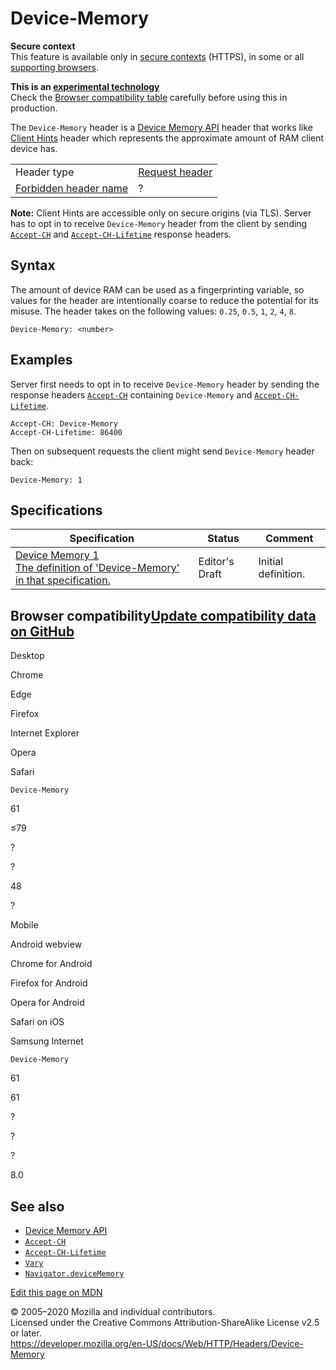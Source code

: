 Device-Memory
=============

**Secure context**  
This feature is available only in [secure contexts](https://developer.mozilla.org/en-US/docs/Web/Security/Secure_Contexts) (HTTPS), in some or all [supporting browsers](#Browser_compatibility).

**This is an [experimental technology](https://developer.mozilla.org/en-US/docs/MDN/Contribute/Guidelines/Conventions_definitions#Experimental)**  
Check the [Browser compatibility table](#Browser_compatibility) carefully before using this in production.

The `Device-Memory` header is a [Device Memory API](https://developer.mozilla.org/en-US/docs/Web/API/Device_Memory_API) header that works like [Client Hints](https://developer.mozilla.org/en-US/docs/Glossary/Client_hints) header which represents the approximate amount of RAM client device has.

<table><tbody><tr class="odd"><td>Header type</td><td><a href="https://developer.mozilla.org/en-US/docs/Glossary/Request_header">Request header</a></td></tr><tr class="even"><td><a href="https://developer.mozilla.org/en-US/docs/Glossary/Forbidden_header_name">Forbidden header name</a></td><td>?</td></tr></tbody></table>

**Note:** Client Hints are accessible only on secure origins (via TLS). Server has to opt in to receive `Device-Memory` header from the client by sending [`Accept-CH`](accept-ch) and [`Accept-CH-Lifetime`](accept-ch-lifetime) response headers.

Syntax
------

The amount of device RAM can be used as a fingerprinting variable, so values for the header are intentionally coarse to reduce the potential for its misuse. The header takes on the following values: `0.25`, `0.5`, `1`, `2`, `4`, `8`.

    Device-Memory: <number>

Examples
--------

Server first needs to opt in to receive `Device-Memory` header by sending the response headers [`Accept-CH`](accept-ch) containing `Device-Memory` and [`Accept-CH-Lifetime`](accept-ch-lifetime).

    Accept-CH: Device-Memory
    Accept-CH-Lifetime: 86400

Then on subsequent requests the client might send `Device-Memory` header back:

    Device-Memory: 1

Specifications
--------------

<table><thead><tr class="header"><th>Specification</th><th>Status</th><th>Comment</th></tr></thead><tbody><tr class="odd"><td><a href="https://w3c.github.io/device-memory/#sec-device-memory-client-hint-header">Device Memory 1<br />
<span class="small">The definition of 'Device-Memory' in that specification.</span></a></td><td><span class="spec-ED">Editor's Draft</span></td><td>Initial definition.</td></tr></tbody></table>

Browser compatibility<a href="https://github.com/mdn/browser-compat-data" class="bc-github-link">Update compatibility data on GitHub</a>
----------------------------------------------------------------------------------------------------------------------------------------

Desktop

<span class="bc-head-txt-label bc-head-icon-chrome">Chrome</span>

<span class="bc-head-txt-label bc-head-icon-edge">Edge</span>

<span class="bc-head-txt-label bc-head-icon-firefox">Firefox</span>

<span class="bc-head-txt-label bc-head-icon-ie">Internet Explorer</span>

<span class="bc-head-txt-label bc-head-icon-opera">Opera</span>

<span class="bc-head-txt-label bc-head-icon-safari">Safari</span>

`Device-Memory`

61

≤79

?

?

48

?

Mobile

<span class="bc-head-txt-label bc-head-icon-webview_android">Android webview</span>

<span class="bc-head-txt-label bc-head-icon-chrome_android">Chrome for Android</span>

<span class="bc-head-txt-label bc-head-icon-firefox_android">Firefox for Android</span>

<span class="bc-head-txt-label bc-head-icon-opera_android">Opera for Android</span>

<span class="bc-head-txt-label bc-head-icon-safari_ios">Safari on iOS</span>

<span class="bc-head-txt-label bc-head-icon-samsunginternet_android">Samsung Internet</span>

`Device-Memory`

61

61

?

?

?

8.0

See also
--------

-   [Device Memory API](https://developer.mozilla.org/en-US/docs/Web/API/Device_Memory_API)
-   [`Accept-CH`](accept-ch)
-   [`Accept-CH-Lifetime`](accept-ch-lifetime)
-   [`Vary`](vary)
-   [`Navigator.deviceMemory`](https://developer.mozilla.org/en-US/docs/Web/API/Navigator/deviceMemory)

<a href="https://developer.mozilla.org/en-US/docs/Web/HTTP/Headers/Device-Memory$edit" class="_attribution-link">Edit this page on MDN</a>

© 2005–2020 Mozilla and individual contributors.  
Licensed under the Creative Commons Attribution-ShareAlike License v2.5 or later.  
<a href="https://developer.mozilla.org/en-US/docs/Web/HTTP/Headers/Device-Memory" class="_attribution-link">https://developer.mozilla.org/en-US/docs/Web/HTTP/Headers/Device-Memory</a>
